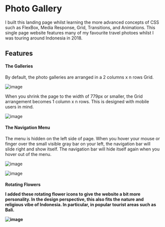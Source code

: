 # Photo Gallery

I built this landing page whilst learning the more advanced concepts of CSS such as FlexBox, Media Response, Grid, Transitions, and Animations. This single page website features many of my favourite travel photoes whilst I was touring around Indonesia in 2018.

<h2>Features</h2>

<h4>The Galleries</h4>

By default, the photo galleries are arranged in a 2 columns x n rows Grid. 

![image](https://user-images.githubusercontent.com/87306585/185769254-459da99c-00df-4447-bc8b-b4294f342fe5.png)

When you shrink the page to the width of 779px or smaller, the Grid arrangement becomes 1 column x n rows. This is designed with mobile users in mind.

![image](https://user-images.githubusercontent.com/87306585/185769319-d9192277-de6c-4ba1-a280-275db9cecd58.png)


<h4>The Navigation Menu</h4>

The menu is hidden on the left side of page. When you hover your mouse or finger over the small visible gray bar on your left, the navigation bar will slide right and show itself. The navigation bar will hide itself again when you hover out of the menu.

![image](https://user-images.githubusercontent.com/87306585/185769420-a7eca584-6129-4e19-9b02-d5374b89e19d.png)

![image](https://user-images.githubusercontent.com/87306585/185769456-ff36d084-6a1a-4c18-a6ef-d383ef94a943.png)


<h4>Rotating Flowers</4>

I added these rotating flower icons to give the website a bit more personality. In the design perspective, this also fits the nature and religious vibe of Indonesia. In particular, in popular tourist areas such as Bali. 

![image](https://user-images.githubusercontent.com/87306585/185769488-3f1bc69e-2710-473b-9252-85b9ec1e89c4.png)









